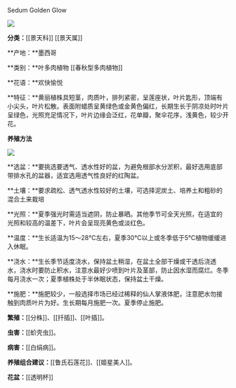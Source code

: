 Sedum Golden Glow

![](https://pic1.zhimg.com/v2-68cccc08746ad0ae856aaf226f800bd0_r.jpg)

**分类：**[[景天科]] [[景天属]]

**产地：**墨西哥

**类别：**叶多肉植物 [[春秋型多肉植物]]

**花语：**欢快愉悦

**特征：**黄丽植株具短茎，肉质叶，排列紧密，呈莲座状，叶片匙形，顶端有小尖头，叶片松散。表面附蜡质呈黄绿色或金黄色偏红，长期生长于阴凉处时叶片呈绿色，光照充足情况下，叶片边缘会泛红，花单瓣，聚伞花序，浅黄色，较少开花。

**养殖方法**

![](https://pic2.zhimg.com/v2-7ba1d489786535d0baf81ecec8a03955_r.jpg)

**选盆：**要挑选要透气、透水性好的盆，为避免根部水分淤积，最好选用底部带排水孔的盆器，适宜选用透气性良好的红陶盆。

**土壤：**要求疏松、透气透水性较好的土壤，可选择泥炭土、培养土和粗砂的混合土来栽培

**光照：**夏季强光时需适当遮阴，防止暴晒。其他季节可全天光照，在适宜的光照和较高的温差下，叶片会呈现亮黄色或淡红色。

**温度：**生长适温为15～28℃左右，夏季30℃以上或冬季低于5℃植物缓缓进入休眠。

**浇水：**生长季节适度浇水，保持盆土稍湿，在盆土全部干燥或干透后浇透水，浇水时要防止积水，注意水最好少喷到叶片及茎部，防止因水湿而腐烂。冬季每月浇水一次；夏季植株处于半休眠状态，保持盆土干燥。

**施肥：**施肥较少，一般选择市场已经过稀释的仙人掌液体肥，注意肥水勿接触到肉质叶片为好。生长期每月施肥一次。夏季停止施肥。

**繁殖：**[[分株]]、[[扦插]]、[[叶插]]。

**虫害：**[[蚧壳虫]]。

**病害：**[[白绢病]]。

**养殖组合建议：**[[鲁氏石莲花]]、[[姬星美人]]。

**花盆：**[[透明杯]]